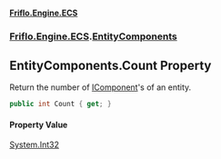 #### [Friflo.Engine.ECS](index.md#'index')
### [Friflo.Engine.ECS](Friflo.Engine.ECS.md#'Friflo.Engine.ECS').[EntityComponents](EntityComponents.md#'Friflo.Engine.ECS.EntityComponents')

## EntityComponents.Count Property

Return the number of [IComponent](IComponent.md#'Friflo.Engine.ECS.IComponent')'s of an entity.

```csharp
public int Count { get; }
```

#### Property Value
[System.Int32](https://docs.microsoft.com/en-us/dotnet/api/System.Int32#'System.Int32')
